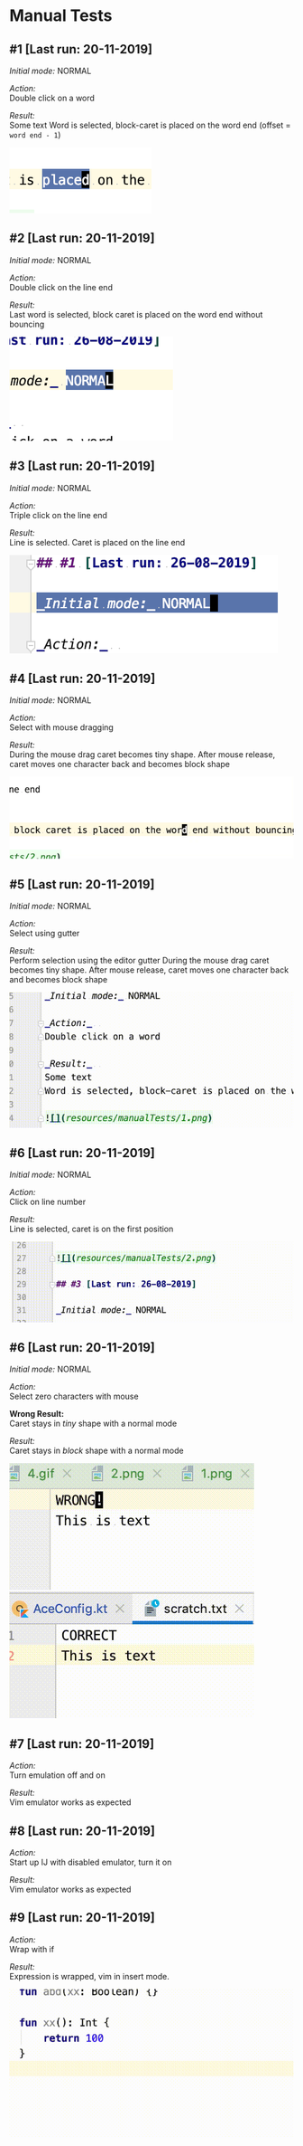 # Manual Tests

## #1 [Last run: 20-11-2019]

_Initial mode:_ NORMAL

_Action:_  
Double click on a word

_Result:_  
Some text
Word is selected, block-caret is placed on the word end (offset = `word end - 1`)

![](resources/manualTests/1.png)


## #2 [Last run: 20-11-2019]

_Initial mode:_ NORMAL

_Action:_  
Double click on the line end

_Result:_  
Last word is selected, block caret is placed on the word end without bouncing

![](resources/manualTests/2.png)

## #3 [Last run: 20-11-2019]

_Initial mode:_ NORMAL

_Action:_  
Triple click on the line end

_Result:_  
Line is selected. Caret is placed on the line end

![](resources/manualTests/3.png)

## #4 [Last run: 20-11-2019]

_Initial mode:_ NORMAL

_Action:_  
Select with mouse dragging

_Result:_  
During the mouse drag caret becomes tiny shape.
After mouse release, caret moves one character back and becomes block shape

![](resources/manualTests/4.gif)

## #5 [Last run: 20-11-2019]

_Initial mode:_ NORMAL

_Action:_  
Select using gutter

_Result:_  
Perform selection using the editor gutter
During the mouse drag caret becomes tiny shape.
After mouse release, caret moves one character back and becomes block shape

![](resources/manualTests/5.gif)

## #6 [Last run: 20-11-2019]

_Initial mode:_ NORMAL

_Action:_  
Click on line number

_Result:_  
Line is selected, caret is on the first position

![](resources/manualTests/6.gif)

## #6 [Last run: 20-11-2019]

_Initial mode:_ NORMAL

_Action:_  
Select zero characters with mouse

__Wrong Result:__  
Caret stays in _tiny_ shape with a normal mode

_Result:_  
Caret stays in _block_ shape with a normal mode

![](resources/manualTests/7.1.gif)
![](resources/manualTests/7.2.gif)


## #7 [Last run: 20-11-2019]

_Action:_  
Turn emulation off and on

_Result:_  
Vim emulator works as expected

## #8 [Last run: 20-11-2019]

_Action:_  
Start up IJ with disabled emulator, turn it on

_Result:_  
Vim emulator works as expected

## #9 [Last run: 20-11-2019]

_Action:_  
Wrap with if

_Result:_  
Expression is wrapped, vim in insert mode.

![](resources/manualTests/9.gif)

